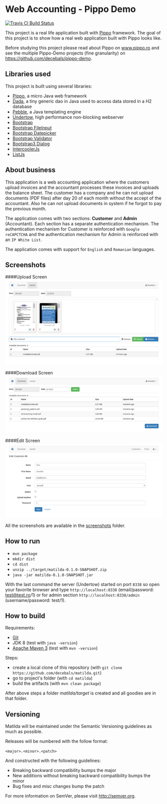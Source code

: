 Web Accounting - Pippo Demo 
=====================
[![Travis CI Build Status](https://travis-ci.org/decebals/matilda.png)](https://travis-ci.org/decebals/matilda)

This project is a real life application built with [Pippo](www.pippo.ro) framework.
The goal of this project is to show how a real web application built with Pippo looks like.

Before studying this project please read about Pippo on www.pippo.ro and see the multiple Pippo-Demo projects (fine granularity) on https://github.com/decebals/pippo-demo.

Libraries used
-------------------
This project is built using several libraries:
- [Pippo](https://github.com/decebals/pippo), a micro Java web framework
- [Dada](https://github.com/decebals/dada), a tiny generic dao in Java used to access data stored in a H2 database
- [Pebble](https://github.com/mbosecke/pebble), a Java templating engine
- [Undertow](https://github.com/undertow-io/undertow), high performance non-blocking webserver
- [Bootstrap](https://github.com/twbs/bootstrap)
- [Bootstrap FileInput](https://github.com/kartik-v/bootstrap-fileinput)
- [Bootstrap Datepicker](https://github.com/eternicode/bootstrap-datepicker)
- [Bootstrap Validator](https://github.com/1000hz/bootstrap-validator)
- [Bootstrap3 Dialog](https://github.com/nakupanda/bootstrap3-dialog)
- [IntercoolerJs](https://github.com/LeadDyno/intercooler-js)
- [ListJs](https://github.com/javve/list.js)

About business
-------------------
This application is a web accounting application where the customers upload invoices and the 
accountant processes these invoices and uploads the balance sheet.
The customer has a company and he can not upload documents (PDF files) after day 20 of each month without the accept of the accountant. Also he can not upload documents in system if he forgot to pay the previous month.

The application comes with two sections: __Customer__ and __Admin__ (Accountant). Each section has a separate authentication mechanism. The authentication mechanism for Customer is reinforced with `Google reCAPCTCHA` and the authentication mechanism for Admin is reinforced with an `IP White List`.

The application comes with support for `English` and `Romanian` languages.

Screenshots
-------------------
####Upload Screen
![Upload](screenshots/upload-preview.png?raw=true "Upload")

####Download Screen
![Download](screenshots/download.png?raw=true "Download")

####Edit Screen
![Edit](screenshots/admin-edit-customers.png?raw=true "Edit")

All the screenshots are available in the [screenshots](screenshots) folder.

How to run
-------------------
- `mvn package`
- `mkdir dist`
- `cd dist`
- `unzip ../target/matilda-0.1.0-SNAPSHOT.zip`
- `java -jar matilda-0.1.0-SNAPSHOT.jar`

With the last command the server (Undertow) started on port `8338` so open your favorite browser and type `http://localhost:8338` (email/password: test@test.ro/1) or for admin section `http://localhost:8338/admin` (username/password: test/1).

How to build
-------------------
Requirements:
- [Git](http://git-scm.com/)
- JDK 8 (test with `java -version`)
- [Apache Maven 3](http://maven.apache.org/) (test with `mvn -version`)

Steps:
- create a local clone of this repository (with `git clone https://github.com/decebals/matilda.git`)
- go to project's folder (with `cd matilda`)
- build the artifacts (with `mvn clean package`)

After above steps a folder _matilda/target_ is created and all goodies are in that folder.

Versioning
------------
Matilda will be maintained under the Semantic Versioning guidelines as much as possible.

Releases will be numbered with the follow format:

`<major>.<minor>.<patch>`

And constructed with the following guidelines:

* Breaking backward compatibility bumps the major
* New additions without breaking backward compatibility bumps the minor
* Bug fixes and misc changes bump the patch

For more information on SemVer, please visit http://semver.org.
